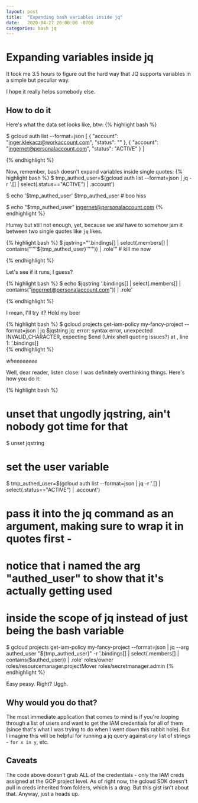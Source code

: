 ```yaml
---
layout: post
title:  "Expanding bash variables inside jq"
date:   2020-04-27 20:00:00 -0700
categories: bash jq
---
```

# Expanding variables inside jq

It took me 3.5 hours to figure out the hard way that JQ supports variables in a simple but peculiar way. 

I hope it really helps somebody else.

## How to do it

Here's what the data set looks like, btw:
{% highlight bash %}

$ gcloud auth list --format=json
[
  {
    "account": "inger.klekacz@workaccount.com",
    "status": ""
  },
  {
    "account": "ingernet@personalaccount.com",
    "status": "ACTIVE"
  }
]

{% endhighlight %}

Now, remember, bash doesn't expand variables inside single quotes:
{% highlight bash %}
$ tmp_authed_user=$(gcloud auth list --format=json | jq -r '.[] | select(.status=="ACTIVE") | .account')

$ echo '$tmp_authed_user'
$tmp_authed_user            # boo hiss

$ echo "$tmp_authed_user"
ingernet@personalaccount.com 
{% endhighlight %}

Hurray but still not enough, yet, because we _still_ have to somehow jam it between two single quotes like `jq` likes.

{% highlight bash %}
$ jqstring="'.bindings[] | select(.members[] | contains("'"'${tmp_authed_user}'"'")) | .role'"     # kill me now

{% endhighlight %}

Let's see if it runs, I guess?

{% highlight bash %}
$ echo $jqstring
'.bindings[] | select(.members[] | contains("ingernet@personalaccount.com")) | .role'  

{% endhighlight %}

I mean, I'll try it? Hold my beer

{% highlight bash %}
$ gcloud projects get-iam-policy my-fancy-project --format=json | jq $jqstring
jq: error: syntax error, unexpected INVALID_CHARACTER, expecting $end (Unix shell quoting issues?) at <top-level>, line 1:
'.bindings[]                 
{% endhighlight %}

_wheeeeeeee_

Well, dear reader, listen close: I was definitely overthinking things. Here's how you do it:

{% highlight bash %}
# unset that ungodly jqstring, ain't nobody got time for that
$ unset jqstring

# set the user variable
$ tmp_authed_user=$(gcloud auth list --format=json | jq -r '.[] | select(.status=="ACTIVE") | .account')

# pass it into the jq command as an argument, making sure to wrap it in quotes first - 
# notice that i named the arg "authed_user" to show that it's actually getting used 
# inside the scope of jq instead of just being the bash variable

$ gcloud projects get-iam-policy my-fancy-project --format=json | jq --arg authed_user "${tmp_authed_user}" -r '.bindings[] | select(.members[] | contains($authed_user)) | .role'
roles/owner
roles/resourcemanager.projectMover
roles/secretmanager.admin
{% endhighlight %}

Easy peasy. Right? Uggh.

## Why would you do that?

The most immediate application that comes to mind is if you're looping through a list of users and want to get the IAM credentials for all of them (since that's what I was trying to do when I went down this rabbit hole). But I imagine this will be helpful for running a jq query against _any_ list of strings - `for x in y`, etc. 

## Caveats

The code above doesn't grab ALL of the credentials - only the IAM creds assigned at the GCP project level. As of right now, the gcloud SDK doesn't pull in creds inherited from folders, which is a drag. But this gist isn't about that. Anyway, just a heads up.